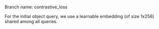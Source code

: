 Branch name: contrastive_loss

For the initial object query, we use a learnable embedding (of size 1x256) shared among all queries.